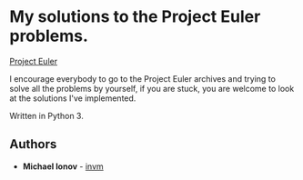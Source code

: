 # My solutions to the Project Euler problems.

[Project Euler](https://projecteuler.net/)

I encourage everybody to go to the Project Euler archives and trying to solve all the problems by yourself, if you are stuck, you are welcome to look at the solutions I've implemented.

Written in Python 3.

## Authors

- **Michael Ionov** - [invm](https://github.com/invm)
